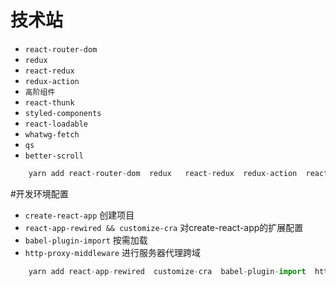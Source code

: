 # 技术站
- `react-router-dom`
- `redux`
- `react-redux`
- `redux-action`
- `高阶组件`
- `react-thunk`
- `styled-components`
- `react-loadable`
- `whatwg-fetch`
- `qs`
- `better-scroll`

```javascript
    yarn add react-router-dom  redux   react-redux  redux-action  react-thunk  styled-components  react-loadable  whatwg-fetch qs better-scroll
```




#开发环境配置
-  `create-react-app` 创建项目
- `react-app-rewired && customize-cra`  对create-react-app的扩展配置
- `babel-plugin-import` 按需加载
- `http-proxy-middleware` 进行服务器代理跨域

```javascript
    yarn add react-app-rewired  customize-cra  babel-plugin-import  http-proxy-middleware   --dev
```